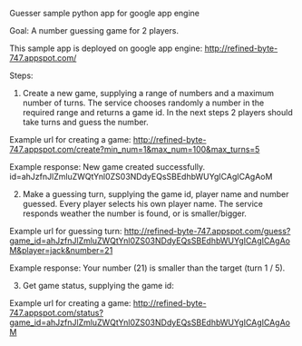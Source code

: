 Guesser sample python app for google app engine

Goal:
A number guessing game for 2 players.

This sample app is deployed on google app engine:
http://refined-byte-747.appspot.com/

Steps:
1. Create a new game, supplying a range of numbers and a maximum number of turns.
The service chooses randomly a number in the required range and returns a game id.
In the next steps 2 players should take turns and guess the number.

Example url for creating a game:
http://refined-byte-747.appspot.com/create?min_num=1&max_num=100&max_turns=5

Example response:
New game created successfully.
id=ahJzfnJlZmluZWQtYnl0ZS03NDdyEQsSBEdhbWUYgICAgICAgAoM

2. Make a guessing turn, supplying the game id, player name and number guessed.
Every player selects his own player name.
The service responds weather the number is found, or is smaller/bigger.

Example url for guessing turn:
http://refined-byte-747.appspot.com/guess?game_id=ahJzfnJlZmluZWQtYnl0ZS03NDdyEQsSBEdhbWUYgICAgICAgAoM&player=jack&number=21

Example response:
Your number (21) is smaller than the target (turn 1 / 5).


3. Get game status, supplying the game id:

Example url for creating a game:
http://refined-byte-747.appspot.com/status?game_id=ahJzfnJlZmluZWQtYnl0ZS03NDdyEQsSBEdhbWUYgICAgICAgAoM

